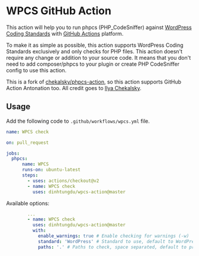 # WPCS GitHub Action

This action will help you to run phpcs (PHP_CodeSniffer) against [WordPress Coding Standards](https://github.com/WordPress/WordPress-Coding-Standards) with [GitHub Actions](https://github.com/features/actions) platform.

To make it as simple as possible, this action supports WordPress Coding Standards exclusively and only checks for PHP files. This action doesn't require any change or addition to your source code. It means that you don't need to add composer/phpcs to your plugin or create PHP CodeSniffer config to use this action.

This is a fork of [chekalsky/phpcs-action](https://github.com/chekalsky/phpcs-action), so this action supports GitHub Action Antonation too. All credit goes to 
[Ilya Chekalsky](https://github.com/chekalsky).

## Usage

Add the following code to `.github/workflows/wpcs.yml` file.

```yaml
name: WPCS check

on: pull_request

jobs:
  phpcs:
      name: WPCS
      runs-on: ubuntu-latest
      steps:
        - uses: actions/checkout@v2
        - name: WPCS check
          uses: dinhtungdu/wpcs-action@master
```

Available options:

```yaml
        ...
        - name: WPCS check
          uses: dinhtungdu/wpcs-action@master
          with:
            enable_warnings: true # Enable checking for warnings (-w)
            standard: 'WordPress' # Standard to use, default to WordPress
            paths: '.' # Paths to check, space separated, default to project root directory
```
